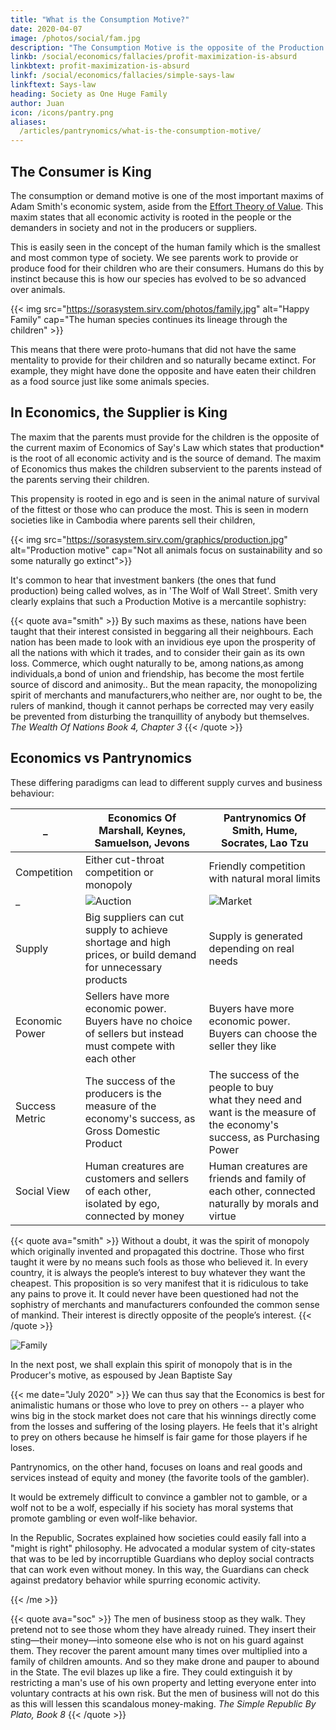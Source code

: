 ```yaml
---
title: "What is the Consumption Motive?"
date: 2020-04-07
image: /photos/social/fam.jpg
description: "The Consumption Motive is the opposite of the Production Motive advocated by Capitalism and Mercantilism"
linkb: /social/economics/fallacies/profit-maximization-is-absurd
linkbtext: profit-maximization-is-absurd
linkf: /social/economics/fallacies/simple-says-law
linkftext: Says-law
heading: Society as One Huge Family
author: Juan
icon: /icons/pantry.png
aliases:
  /articles/pantrynomics/what-is-the-consumption-motive/
---
```



## The Consumer is King

The consumption or demand motive is one of the most important maxims of Adam Smith's economic system, aside from the [Effort Theory of Value](/social/economics/principles/effort-theory-of-value/). This maxim states that all economic activity is rooted in the people or the demanders in society and not in the producers or suppliers. 

This is easily seen in the concept of the human family which is the smallest and most common type of society. We see parents work to provide or produce food for their children who are their consumers. Humans do this by instinct because this is how our species has evolved to be so advanced over animals.

<!-- > *This uses the dialectic defintion of society as a metaphysical organism. -->

{{< img src="https://sorasystem.sirv.com/photos/family.jpg" alt="Happy Family" cap="The human species continues its lineage through the children" >}}


This means that there were proto-humans that did not have the same mentality to provide for their children and so naturally became extinct. For example, they might have done the opposite and have eaten their children as a food source just like some animals species.


## In Economics, the Supplier is King

The maxim that the parents must provide for the children is the opposite of the current maxim of Economics of Say's Law which states that production* is the root of all economic activity and is the source of demand. The maxim of Economics thus makes the children subservient to the parents instead of the parents serving their children. 

This propensity is rooted in ego and is seen in the animal nature of survival of the fittest or those who can produce the most. This is seen in modern societies like in Cambodia where parents sell their children,


{{< img src="https://sorasystem.sirv.com/graphics/production.jpg" alt="Production motive" cap="Not all animals focus on sustainability and so some naturally go extinct">}}


It's common to hear that investment bankers (the ones that fund production) being called wolves, as in 'The Wolf of Wall Street'. Smith very clearly explains that such a Production Motive is a mercantile sophistry:

{{< quote ava="smith" >}}
By such maxims as these, nations have been taught that their interest consisted in beggaring all their neighbours. Each nation has been made to look with an invidious eye upon the prosperity of all the nations with which it trades, and to consider their gain as its own loss. Commerce, which ought naturally to be, among nations,as among individuals,a bond of union and friendship, has become the most fertile source of discord and animosity.. But the mean rapacity, the monopolizing spirit of merchants and manufacturers,who neither are, nor ought to be, the rulers of mankind, though it cannot perhaps be corrected may very easily be prevented from disturbing the tranquillity of anybody but themselves.
<cite>The Wealth Of Nations Book 4, Chapter 3</cite>
{{< /quote >}}



## Economics vs Pantrynomics

These differing paradigms can lead to different supply curves and business behaviour:


_ | Economics Of Marshall, Keynes, Samuelson, Jevons | Pantrynomics Of Smith, Hume, Socrates, Lao Tzu
--- | --- | ---
Competition |  Either cut-throat competition or monopoly | Friendly competition with natural moral limits
_ | ![Auction](https://socioecons.files.wordpress.com/2015/04/auction-bid.jpg) | ![Market](https://socioecons.files.wordpress.com/2015/04/flea-market.jpg)
Supply | Big suppliers can cut supply to achieve shortage and high prices, or build demand for unnecessary products | Supply is generated depending on real needs
Economic Power | Sellers have more economic power. Buyers have no choice of sellers but instead must compete with each other | Buyers have more economic power. Buyers can choose the seller they like
Success Metric | The success of the producers is the measure of the economy's success, as Gross Domestic Product | The success of the people to buy <br>what they need and want is the measure of<br> the economy's success, as Purchasing Power
Social View | Human creatures are customers and sellers of each other,<br> isolated by ego, connected by money | Human creatures are friends and family of each other, connected naturally by morals and virtue


<!-- .<br> Suppliers also have an interest in building demand<br> for expensive but useless products such as the Apple Watch,<br> leading to over-exploitation of natural resources.<br> Small companies have difficulty in entering.</td>
          <td>Downward sloping supply curve as people want<br> "to buy whatever they want of those who sell it cheapest".<br> Businesses will less likely attempt to create useless products or<br> those that cannot be sustainably produced because of limited resources.<br> Small companies can easily enter because of the bond of friendship</td> -->


{{< quote ava="smith" >}}
Without a doubt, it was the spirit of monopoly which originally invented and propagated this doctrine. Those who first taught it were by no means such fools as those who believed it. In every country, it is always the people’s interest to buy whatever they want the cheapest. This proposition is so very manifest that it is ridiculous to take any pains to prove it. It could never have been questioned had not the sophistry of merchants and manufacturers confounded the common sense of mankind. Their interest is directly opposite of the people’s interest.
{{< /quote >}}


![Family](/photos/social/fam.jpg)

In the next post, we shall explain this spirit of monopoly that is in the Producer's motive, as espoused by Jean Baptiste Say


{{< me date="July 2020" >}}
We can thus say that the Economics is best for animalistic humans or those who love to prey on others -- a player who wins big in the stock market does not care that his winnings directly come from the losses and suffering of the losing players. He feels that it's alright to prey on others because he himself is fair game for those players if he loses.

Pantrynomics, on the other hand, focuses on loans and real goods and services instead of equity and money (the favorite tools of the gambler).

It would be extremely difficult to convince a gambler not to gamble, or a wolf not to be a wolf, especially if his society has moral systems that promote gambling or even wolf-like behavior. 

In the Republic, Socrates explained how societies could easily fall into a "might is right" philosophy. He advocated a modular system of city-states that was to be led by incorruptible Guardians who deploy social contracts that can work even without money. In this way, the Guardians can check against predatory behavior while spurring economic activity.

{{< /me >}}


{{< quote ava="soc" >}}
The men of business stoop as they walk. They pretend not to see those whom they have already ruined. They insert their sting—their money—into someone else who is not on his guard against them. They recover the parent amount many times over multiplied into a family of children amounts. And so they make drone and pauper to abound in the State. The evil blazes up like a fire. They could extinguish it by restricting a man's use of his own property and letting everyone enter into voluntary contracts at his own risk. But the men of business will not do this as this will lessen this scandalous money-making.
<cite>The Simple Republic By Plato, Book 8</cite>
{{< /quote >}}
